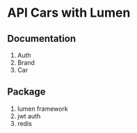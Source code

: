 # API Cars with Lumen

## Documentation
1. Auth
2. Brand
3. Car


## Package

1. lumen framework
2. jwt auth
3. redis
